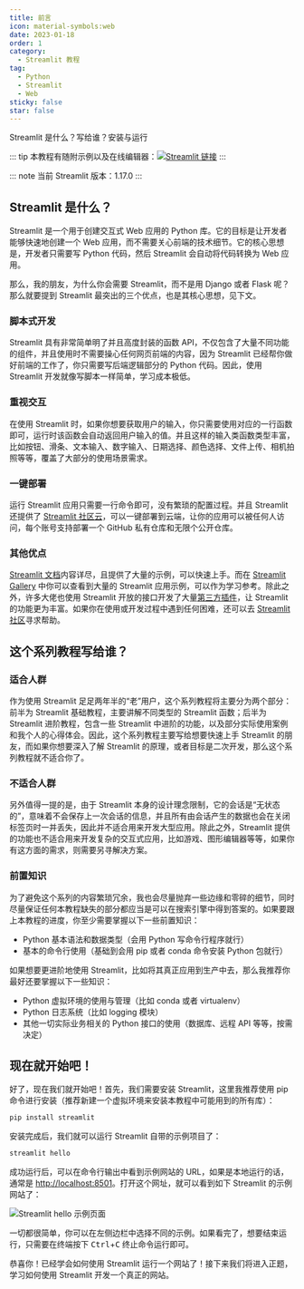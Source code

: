 ```yaml
---
title: 前言
icon: material-symbols:web
date: 2023-01-18
order: 1
category:
  - Streamlit 教程
tag:
  - Python
  - Streamlit
  - Web
sticky: false
star: false
---
```


Streamlit 是什么？写给谁？安装与运行

<!-- more -->

::: tip
本教程有随附示例以及在线编辑器：[![Streamlit 链接](https://static.streamlit.io/badges/streamlit_badge_black_white.svg)](https://st-tutorial.streamlit.app)
:::

::: note 当前 Streamlit 版本：1.17.0
:::

## Streamlit 是什么？

Streamlit 是一个用于创建交互式 Web 应用的 Python 库。它的目标是让开发者能够快速地创建一个 Web 应用，而不需要关心前端的技术细节。它的核心思想是，开发者只需要写 Python 代码，然后 Streamlit 会自动将代码转换为 Web 应用。

那么，我的朋友，为什么你会需要 Streamlit，而不是用 Django 或者 Flask 呢？那么就要提到 Streamlit 最突出的三个优点，也是其核心思想，见下文。

### 脚本式开发

Streamlit 具有非常简单明了并且高度封装的函数 API，不仅包含了大量不同功能的组件，并且使用时不需要操心任何网页前端的内容，因为 Streamlit 已经帮你做好前端的工作了，你只需要写后端逻辑部分的 Python 代码。因此，使用 Streamlit 开发就像写脚本一样简单，学习成本极低。

### 重视交互

在使用 Streamlit 时，如果你想要获取用户的输入，你只需要使用对应的一行函数即可，运行时该函数会自动返回用户输入的值。并且这样的输入类函数类型丰富，比如按钮、滑条、文本输入、数字输入、日期选择、颜色选择、文件上传、相机拍照等等，覆盖了大部分的使用场景需求。

### 一键部署

运行 Streamlit 应用只需要一行命令即可，没有繁琐的配置过程。并且 Streamlit 还提供了 [Streamlit 社区云](https://streamlit.io/cloud)，可以一键部署到云端，让你的应用可以被任何人访问，每个账号支持部署一个 GitHub 私有仓库和无限个公开仓库。

### 其他优点

[Streamlit 文档](https://docs.streamlit.io)内容详尽，且提供了大量的示例，可以快速上手。而在 [Streamlit Gallery](https://streamlit.io/gallery) 中你可以查看到大量的 Streamlit 应用示例，可以作为学习参考。除此之外，许多大佬也使用 Streamlit 开放的接口开发了大量[第三方插件](https://streamlit.io/components)，让 Streamlit 的功能更为丰富。如果你在使用或开发过程中遇到任何困难，还可以去 [Streamlit 社区](https://discuss.streamlit.io)寻求帮助。

## 这个系列教程写给谁？

### 适合人群

作为使用 Streamlit 足足两年半的“老”用户，这个系列教程将主要分为两个部分：前半为 Streamlit 基础教程，主要讲解不同类型的 Streamlit 函数；后半为 Streamlit 进阶教程，包含一些 Streamlit 中进阶的功能，以及部分实际使用案例和我个人的心得体会。因此，这个系列教程主要写给想要快速上手 Streamlit 的朋友，而如果你想要深入了解 Streamlit 的原理，或者目标是二次开发，那么这个系列教程就不适合你了。

### 不适合人群

另外值得一提的是，由于 Streamlit 本身的设计理念限制，它的会话是“无状态的”，意味着不会保存上一次会话的信息，并且所有由会话产生的数据也会在关闭标签页时一并丢失，因此并不适合用来开发大型应用。除此之外，Streamlit 提供的功能也不适合用来开发复杂的交互式应用，比如游戏、图形编辑器等等，如果你有这方面的需求，则需要另寻解决方案。

### 前置知识

为了避免这个系列的内容繁琐冗余，我也会尽量抛弃一些边缘和零碎的细节，同时尽量保证任何本教程缺失的部分都应当是可以在搜索引擎中得到答案的。如果要跟上本教程的进度，你至少需要掌握以下一些前置知识：

- Python 基本语法和数据类型（会用 Python 写命令行程序就行）
- 基本的命令行使用（基础到会用 pip 或者 conda 命令安装 Python 包就行）

如果想要更进阶地使用 Streamlit，比如将其真正应用到生产中去，那么我推荐你最好还要掌握以下一些知识：

- Python 虚拟环境的使用与管理（比如 conda 或者 virtualenv）
- Python 日志系统（比如 logging 模块）
- 其他一切实际业务相关的 Python 接口的使用（数据库、远程 API 等等，按需决定）

## 现在就开始吧！

好了，现在我们就开始吧！首先，我们需要安装 Streamlit，这里我推荐使用 pip 命令进行安装（推荐新建一个虚拟环境来安装本教程中可能用到的所有库）：

```bash
pip install streamlit
```

安装完成后，我们就可以运行 Streamlit 自带的示例项目了：

```bash
streamlit hello
```

成功运行后，可以在命令行输出中看到示例网站的 URL，如果是本地运行的话，通常是 [http://localhost:8501](http://localhost:8501)。打开这个网址，就可以看到如下 Streamlit 的示例网站了：

<BrowserMockup>
    <img
        src="/projects/streamlit/streamlit-hello.png"
        alt="Streamlit hello 示例页面">
</BrowserMockup>

一切都很简单，你可以在左侧边栏中选择不同的示例。如果看完了，想要结束运行，只需要在终端按下 <kbd>Ctrl</kbd>+<kbd>C</kbd> 终止命令运行即可。

恭喜你！已经学会如何使用 Streamlit 运行一个网站了！接下来我们将进入正题，学习如何使用 Streamlit 开发一个真正的网站。
